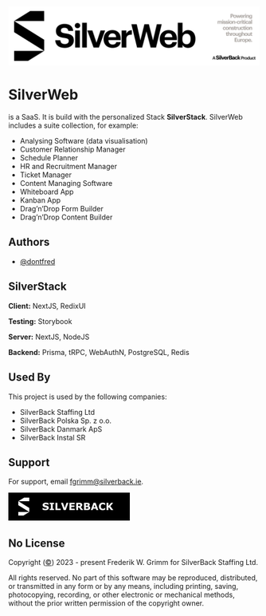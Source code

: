 ![SilverWeb by SilverBack](./README/SilverWebBanner.svg)


# SilverWeb

is a SaaS. It is build with the personalized Stack **SilverStack**. SilverWeb includes a suite collection, for example: 

- Analysing Software (data visualisation)
- Customer Relationship Manager
- Schedule Planner 
- HR and Recruitment Manager
- Ticket Manager
- Content Managing Software 
⠀
- Whiteboard App
- Kanban App
- Drag’n’Drop Form Builder
- Drag’n’Drop Content Builder

## Authors

- [@dontfred](https://www.github.com/dontfred)


## SilverStack

**Client:** NextJS, RedixUI

**Testing:** Storybook

**Server:** NextJS, NodeJS

**Backend:** Prisma, tRPC, WebAuthN, PostgreSQL, Redis


## Used By

This project is used by the following companies:

- SilverBack Staffing Ltd
- SilverBack Polska Sp. z o.o.
- SilverBack Danmark ApS
- SilverBack Instal SR

## Support

For support, email fgrimm@silverback.ie.

[![SilverBack](./README/SilverBackIcon.svg)](https://silverback.ie/)

## No License

Copyright ([©](https://www.ipoi.gov.ie/en/types-of-ip/copyright1/understanding-copyright/the-copyright-notice-and-symbol-%C2%A9/)) 2023 - present Frederik W. Grimm for SilverBack Staffing Ltd.

All rights reserved. No part of this software may be reproduced, distributed, or transmitted in any form or by any means, including printing, saving, photocopying, recording, or other electronic or mechanical methods, without the prior written permission of the copyright owner.
